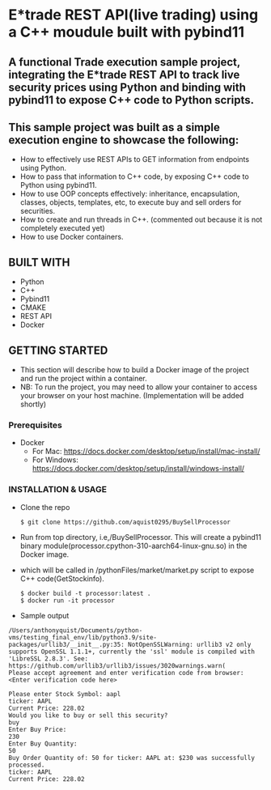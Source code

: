 # E*trade REST API(live trading) using a C++ moudule built with pybind11

## A functional Trade execution sample project, integrating the E*trade REST API to track live security prices using Python and binding with pybind11 to expose C++ code to Python scripts.

## This sample project was built as a simple execution engine to showcase the following:
* How to effectively use REST APIs to GET information from endpoints using Python.
* How to pass that information to C++ code, by exposing C++ code to Python using pybind11.
* How to use OOP concepts effectively: inheritance, encapsulation, classes, objects, templates, etc, to execute buy and sell orders for securities.
* How to create and run threads in C++. (commented out because it is not completely executed yet)
* How to use Docker containers.

## BUILT WITH
* Python
* C++
* Pybind11
* CMAKE
* REST API
* Docker

## GETTING STARTED
* This section will describe how to build a Docker image of the project and run the project within a container.
* NB: To run the project, you may need to allow your container to access your browser on your host machine. (Implementation will be added shortly)
  

### Prerequisites
* Docker
   * For Mac: https://docs.docker.com/desktop/setup/install/mac-install/
   * For Windows: https://docs.docker.com/desktop/setup/install/windows-install/

     
### INSTALLATION & USAGE
* Clone the repo
  ```
  $ git clone https://github.com/aquist0295/BuySellProcessor
  ```
* Run from top directory, i.e,/BuySellProcessor. This will create a pybind11 binary module(processor.cpython-310-aarch64-linux-gnu.so) in the Docker image.
* which will be called in /pythonFiles/market/market.py script to expose C++ code(GetStockinfo).
  ```
  $ docker build -t processor:latest .
  $ docker run -it processor 
  ```
  
* Sample output
 ```
 /Users/anthonyquist/Documents/python-vms/testing_final_env/lib/python3.9/site-packages/urllib3/__init__.py:35: NotOpenSSLWarning: urllib3 v2 only supports OpenSSL 1.1.1+, currently the 'ssl' module is compiled with 'LibreSSL 2.8.3'. See: https://github.com/urllib3/urllib3/issues/3020warnings.warn(
Please accept agreement and enter verification code from browser: <Enter verification code here>

Please enter Stock Symbol: aapl
ticker: AAPL
Current Price: 228.02
Would you like to buy or sell this security?
buy
Enter Buy Price:
230
Enter Buy Quantity:
50
Buy Order Quantity of: 50 for ticker: AAPL at: $230 was successfully processed.
ticker: AAPL
Current Price: 228.02

```   
  
